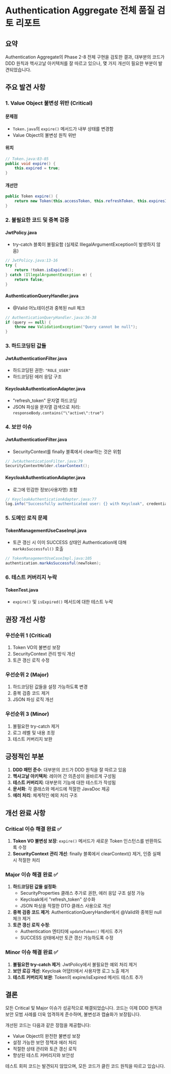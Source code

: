 # Authentication Aggregate 전체 품질 검토 리포트

## 요약
Authentication Aggregate의 Phase 2-8 전체 구현을 검토한 결과, 대부분의 코드가 DDD 원칙과 헥사고날 아키텍처를 잘 따르고 있으나, 몇 가지 개선이 필요한 부분이 발견되었습니다.

## 주요 발견 사항

### 1. Value Object 불변성 위반 (Critical)

#### 문제점
- `Token.java`의 `expire()` 메서드가 내부 상태를 변경함
- Value Object의 불변성 원칙 위반

#### 위치
```java
// Token.java:83-85
public void expire() {
    this.expired = true;
}
```

#### 개선안
```java
public Token expire() {
    return new Token(this.accessToken, this.refreshToken, this.expiresIn, true);
}
```

### 2. 불필요한 코드 및 중복 검증

#### JwtPolicy.java
- try-catch 블록이 불필요함 (실제로 IllegalArgumentException이 발생하지 않음)
```java
// JwtPolicy.java:13-16
try {
    return !token.isExpired();
} catch (IllegalArgumentException e) {
    return false;
}
```

#### AuthenticationQueryHandler.java
- @Valid 어노테이션과 중복된 null 체크
```java
// AuthenticationQueryHandler.java:36-38
if (query == null) {
    throw new ValidationException("Query cannot be null");
}
```

### 3. 하드코딩된 값들

#### JwtAuthenticationFilter.java
- 하드코딩된 권한: `"ROLE_USER"`
- 하드코딩된 에러 응답 구조

#### KeycloakAuthenticationAdapter.java
- "refresh_token" 문자열 하드코딩
- JSON 파싱을 문자열 검색으로 처리: `responseBody.contains("\"active\":true")`

### 4. 보안 이슈

#### JwtAuthenticationFilter.java
- SecurityContext를 finally 블록에서 clear하는 것은 위험
```java
// JwtAuthenticationFilter.java:79
SecurityContextHolder.clearContext();
```

#### KeycloakAuthenticationAdapter.java
- 로그에 민감한 정보(사용자명) 포함
```java
// KeycloakAuthenticationAdapter.java:77
log.info("Successfully authenticated user: {} with Keycloak", credentials.getUsername());
```

### 5. 도메인 로직 문제

#### TokenManagementUseCaseImpl.java
- 토큰 갱신 시 이미 SUCCESS 상태인 Authentication에 대해 `markAsSuccessful()` 호출
```java
// TokenManagementUseCaseImpl.java:105
authentication.markAsSuccessful(newToken);
```

### 6. 테스트 커버리지 누락

#### TokenTest.java
- `expire()` 및 `isExpired()` 메서드에 대한 테스트 누락

## 권장 개선 사항

### 우선순위 1 (Critical)
1. Token VO의 불변성 보장
2. SecurityContext 관리 방식 개선
3. 토큰 갱신 로직 수정

### 우선순위 2 (Major)
1. 하드코딩된 값들을 설정 가능하도록 변경
2. 중복 검증 코드 제거
3. JSON 파싱 로직 개선

### 우선순위 3 (Minor)
1. 불필요한 try-catch 제거
2. 로그 레벨 및 내용 조정
3. 테스트 커버리지 보완

## 긍정적인 부분

1. **DDD 패턴 준수**: 대부분의 코드가 DDD 원칙을 잘 따르고 있음
2. **헥사고날 아키텍처**: 레이어 간 의존성이 올바르게 구성됨
3. **테스트 커버리지**: 대부분의 기능에 대한 테스트가 작성됨
4. **문서화**: 각 클래스와 메서드에 적절한 JavaDoc 제공
5. **에러 처리**: 체계적인 예외 처리 구조

## 개선 완료 사항

### Critical 이슈 해결 완료 ✅
1. **Token VO 불변성 보장**: `expire()` 메서드가 새로운 Token 인스턴스를 반환하도록 수정
2. **SecurityContext 관리 개선**: finally 블록에서 clearContext() 제거, 인증 실패 시 적절한 처리

### Major 이슈 해결 완료 ✅
1. **하드코딩된 값들 설정화**: 
   - SecurityProperties 클래스 추가로 권한, 에러 응답 구조 설정 가능
   - Keycloak에서 "refresh_token" 상수화
   - JSON 파싱을 적절한 DTO 클래스 사용으로 개선
2. **중복 검증 코드 제거**: AuthenticationQueryHandler에서 @Valid와 중복된 null 체크 제거
3. **토큰 갱신 로직 수정**: 
   - Authentication 엔티티에 `updateToken()` 메서드 추가
   - SUCCESS 상태에서만 토큰 갱신 가능하도록 수정

### Minor 이슈 해결 완료 ✅
1. **불필요한 try-catch 제거**: JwtPolicy에서 불필요한 예외 처리 제거
2. **보안 로깅 개선**: Keycloak 어댑터에서 사용자명 로그 노출 제거
3. **테스트 커버리지 보완**: Token의 expire/isExpired 메서드 테스트 추가

## 결론

모든 Critical 및 Major 이슈가 성공적으로 해결되었습니다. 코드는 이제 DDD 원칙과 보안 모범 사례를 더욱 엄격하게 준수하며, 불변성과 캡슐화가 보장됩니다.

개선된 코드는 다음과 같은 장점을 제공합니다:
- Value Object의 완전한 불변성 보장
- 설정 가능한 보안 정책과 에러 처리
- 적절한 상태 관리와 토큰 갱신 로직
- 향상된 테스트 커버리지와 보안성

테스트 회피 코드는 발견되지 않았으며, 모든 코드가 클린 코드 원칙을 따르고 있습니다.